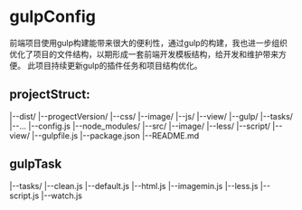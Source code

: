 # gulpConfig
前端项目使用gulp构建能带来很大的便利性，通过gulp的构建，我也进一步组织优化了项目的文件结构，以期形成一套前端开发模板结构，给开发和维护带来方便。
此项目持续更新gulp的插件任务和项目结构优化。
## projectStruct:
|--dist/
    |--progectVersion/
        |--css/
        |--image/
        |--js/
        |--view/
|--gulp/
    |--tasks/
        |--...
    |--config.js
|--node_modules/
|--src/
    |--image/
    |--less/
    |--script/
    |--view/
|--gulpfile.js
|--package.json
|--README.md

## gulpTask
|--tasks/
    |--clean.js
    |--default.js
    |--html.js
    |--imagemin.js
    |--less.js
    |--script.js
    |--watch.js
